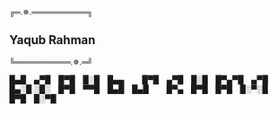 

 ╔═.✵.══════════╗
## Yaqub Rahman
 ╚══════════.✵.═╝

█▄█ ▄▀█ █▀█ █░█ █▄▄   █▀█ ▄▀█ █░█ █▀▄▀█ ▄▀█ █▄░█
░█░ █▀█ ▀▀█ █▄█ █▄█   █▀▄ █▀█ █▀█ █░▀░█ █▀█ █░▀█
